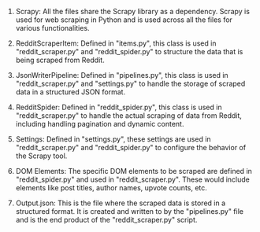 1. Scrapy: All the files share the Scrapy library as a dependency. Scrapy is used for web scraping in Python and is used across all the files for various functionalities.

2. RedditScraperItem: Defined in "items.py", this class is used in "reddit_scraper.py" and "reddit_spider.py" to structure the data that is being scraped from Reddit.

3. JsonWriterPipeline: Defined in "pipelines.py", this class is used in "reddit_scraper.py" and "settings.py" to handle the storage of scraped data in a structured JSON format.

4. RedditSpider: Defined in "reddit_spider.py", this class is used in "reddit_scraper.py" to handle the actual scraping of data from Reddit, including handling pagination and dynamic content.

5. Settings: Defined in "settings.py", these settings are used in "reddit_scraper.py" and "reddit_spider.py" to configure the behavior of the Scrapy tool.

6. DOM Elements: The specific DOM elements to be scraped are defined in "reddit_spider.py" and used in "reddit_scraper.py". These would include elements like post titles, author names, upvote counts, etc.

7. Output.json: This is the file where the scraped data is stored in a structured format. It is created and written to by the "pipelines.py" file and is the end product of the "reddit_scraper.py" script.